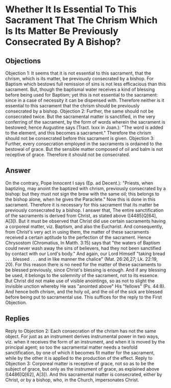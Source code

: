 # Whether It Is Essential To This Sacrament That The Chrism Which Is Its Matter Be Previously Consecrated By A Bishop?
## Objections
Objection 1: It seems that it is not essential to this sacrament, that the chrism, which is its matter, be previously consecrated by a bishop. For Baptism which bestows full remission of sins is not less efficacious than this sacrament. But, though the baptismal water receives a kind of blessing before being used for Baptism; yet this is not essential to the sacrament: since in a case of necessity it can be dispensed with. Therefore neither is it essential to this sacrament that the chrism should be previously consecrated by a bishop.
Objection 2: Further, the same should not be consecrated twice. But the sacramental matter is sanctified, in the very conferring of the sacrament, by the form of words wherein the sacrament is bestowed; hence Augustine says (Tract. lxxx in Joan.): "The word is added to the element, and this becomes a sacrament." Therefore the chrism should not be consecrated before this sacrament is given.
Objection 3: Further, every consecration employed in the sacraments is ordained to the bestowal of grace. But the sensible matter composed of oil and balm is not receptive of grace. Therefore it should not be consecrated.
## Answer
On the contrary, Pope Innocent I says (Ep. ad Decent.): "Priests, when baptizing, may anoint the baptized with chrism, previously consecrated by a bishop: but they must not sign the brow with the same oil; this belongs to the bishop alone, when he gives the Paraclete." Now this is done in this sacrament. Therefore it is necessary for this sacrament that its matter be previously consecrated by a bishop.
I answer that, The entire sanctification of the sacraments is derived from Christ, as stated above ([4485]Q[64], A[3]). But it must be observed that Christ did use certain sacraments having a corporeal matter, viz. Baptism, and also the Eucharist. And consequently, from Christ's very act in using them, the matter of these sacraments received a certain aptitude to the perfection of the sacrament. Hence Chrysostom (Chromatius, In Matth. 3:15) says that "the waters of Baptism could never wash away the sins of believers, had they not been sanctified by contact with our Lord's body." And again, our Lord Himself "taking bread . . . blessed . . . and in like manner the chalice" (Mat. 26:26,27; Lk. 22:19, 20). For this reason there is no need for the matter of these sacraments to be blessed previously, since Christ's blessing is enough. And if any blessing be used, it belongs to the solemnity of the sacrament, not to its essence. But Christ did not make use of visible anointings, so as not to slight the invisible unction whereby He was "anointed above" His "fellows" (Ps. 44:8). And hence both chrism, and the holy oil, and the oil of the sick are blessed before being put to sacramental use. This suffices for the reply to the First Objection.
## Replies
Reply to Objection 2: Each consecration of the chrism has not the same object. For just as an instrument derives instrumental power in two ways, viz. when it receives the form of an instrument, and when it is moved by the principal agent; so too the sacramental matter needs a twofold sanctification, by one of which it becomes fit matter for the sacrament, while by the other it is applied to the production of the effect.
Reply to Objection 3: Corporeal matter is receptive of grace, not so as to be the subject of grace, but only as the instrument of grace, as explained above ([4486]Q[62], A[3]). And this sacramental matter is consecrated, either by Christ, or by a bishop, who, in the Church, impersonates Christ.